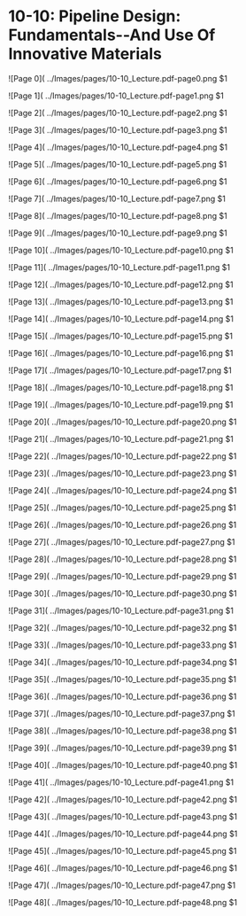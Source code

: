 # 10-10: Pipeline Design: Fundamentals--And Use Of Innovative Materials

![Page 0]( ../Images/pages/10-10_Lecture.pdf-page0.png $1

![Page 1]( ../Images/pages/10-10_Lecture.pdf-page1.png $1

![Page 2]( ../Images/pages/10-10_Lecture.pdf-page2.png $1

![Page 3]( ../Images/pages/10-10_Lecture.pdf-page3.png $1

![Page 4]( ../Images/pages/10-10_Lecture.pdf-page4.png $1

![Page 5]( ../Images/pages/10-10_Lecture.pdf-page5.png $1

![Page 6]( ../Images/pages/10-10_Lecture.pdf-page6.png $1

![Page 7]( ../Images/pages/10-10_Lecture.pdf-page7.png $1

![Page 8]( ../Images/pages/10-10_Lecture.pdf-page8.png $1

![Page 9]( ../Images/pages/10-10_Lecture.pdf-page9.png $1

![Page 10]( ../Images/pages/10-10_Lecture.pdf-page10.png $1

![Page 11]( ../Images/pages/10-10_Lecture.pdf-page11.png $1

![Page 12]( ../Images/pages/10-10_Lecture.pdf-page12.png $1

![Page 13]( ../Images/pages/10-10_Lecture.pdf-page13.png $1

![Page 14]( ../Images/pages/10-10_Lecture.pdf-page14.png $1

![Page 15]( ../Images/pages/10-10_Lecture.pdf-page15.png $1

![Page 16]( ../Images/pages/10-10_Lecture.pdf-page16.png $1

![Page 17]( ../Images/pages/10-10_Lecture.pdf-page17.png $1

![Page 18]( ../Images/pages/10-10_Lecture.pdf-page18.png $1

![Page 19]( ../Images/pages/10-10_Lecture.pdf-page19.png $1

![Page 20]( ../Images/pages/10-10_Lecture.pdf-page20.png $1

![Page 21]( ../Images/pages/10-10_Lecture.pdf-page21.png $1

![Page 22]( ../Images/pages/10-10_Lecture.pdf-page22.png $1

![Page 23]( ../Images/pages/10-10_Lecture.pdf-page23.png $1

![Page 24]( ../Images/pages/10-10_Lecture.pdf-page24.png $1

![Page 25]( ../Images/pages/10-10_Lecture.pdf-page25.png $1

![Page 26]( ../Images/pages/10-10_Lecture.pdf-page26.png $1

![Page 27]( ../Images/pages/10-10_Lecture.pdf-page27.png $1

![Page 28]( ../Images/pages/10-10_Lecture.pdf-page28.png $1

![Page 29]( ../Images/pages/10-10_Lecture.pdf-page29.png $1

![Page 30]( ../Images/pages/10-10_Lecture.pdf-page30.png $1

![Page 31]( ../Images/pages/10-10_Lecture.pdf-page31.png $1

![Page 32]( ../Images/pages/10-10_Lecture.pdf-page32.png $1

![Page 33]( ../Images/pages/10-10_Lecture.pdf-page33.png $1

![Page 34]( ../Images/pages/10-10_Lecture.pdf-page34.png $1

![Page 35]( ../Images/pages/10-10_Lecture.pdf-page35.png $1

![Page 36]( ../Images/pages/10-10_Lecture.pdf-page36.png $1

![Page 37]( ../Images/pages/10-10_Lecture.pdf-page37.png $1

![Page 38]( ../Images/pages/10-10_Lecture.pdf-page38.png $1

![Page 39]( ../Images/pages/10-10_Lecture.pdf-page39.png $1

![Page 40]( ../Images/pages/10-10_Lecture.pdf-page40.png $1

![Page 41]( ../Images/pages/10-10_Lecture.pdf-page41.png $1

![Page 42]( ../Images/pages/10-10_Lecture.pdf-page42.png $1

![Page 43]( ../Images/pages/10-10_Lecture.pdf-page43.png $1

![Page 44]( ../Images/pages/10-10_Lecture.pdf-page44.png $1

![Page 45]( ../Images/pages/10-10_Lecture.pdf-page45.png $1

![Page 46]( ../Images/pages/10-10_Lecture.pdf-page46.png $1

![Page 47]( ../Images/pages/10-10_Lecture.pdf-page47.png $1

![Page 48]( ../Images/pages/10-10_Lecture.pdf-page48.png $1

